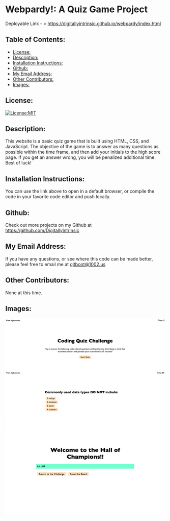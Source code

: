 # Webpardy!: A Quiz Game Project

  Deployable Link - > https://digitallyintrinsic.github.io/webpardy/index.html


## Table of Contents: 
  - [License:](#license)
  - [Description:](#description)
  - [Installation Instructions:](#installation-instructions)
  - [Github:](#github)
  - [My Email Address:](#my-email-address)
  - [Other Contributors:](#other-contributors)
  - [Images:](#images)

## License:
[![License:MIT](https://img.shields.io/badge/License-MIT-yellow.svg)](https://opensource.org/licenses/MIT)

## Description:
This website is a basic quiz game that is built using HTML, CSS, and JavaScript. The objective of the game is to answer as many questions as possible within the time frame, and then add your initials to the high score page. If you get an answer wrong, you will be penalized additional time. Best of luck!

## Installation Instructions: 
You can use the link above to open in a default browser, or compile the code in your favorite code editor and push locally.

## Github: 
Check out more projects on my Github at https://github.com/DigitallyIntrinsic

## My Email Address:
If you have any questions, or see where this code can be made better, please feel free to email me at gitboot@1002.us

## Other Contributors:
None at this time.

## Images:

![Project Screenshot](./Assets/HomePage.png)
![Project Screenshot](./Assets/QuestionEx.png)
![Project Screenshot](./Assets/HoCPage.png)

